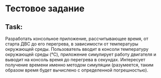 # Тестовое задание

## Task:

Разработать консольное приложение, рассчитывающее время, 
от старта ДВС до его перегрева, в зависимости от температуры окружающей среды.
Пользователь вводит в консоли температуру окружающей среды (℃),
приложение симулирует работу двигателя и выводит на консоль время до перегрева в секундах. 
Интересует получение времени именно методом симуляции (разумеется, таким образом 
время будет вычислено с определенной погрешностью).
